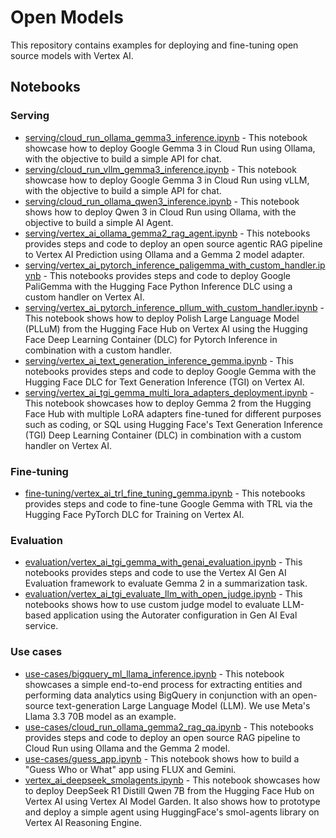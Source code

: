 # Open Models

This repository contains examples for deploying and fine-tuning open source models with Vertex AI.

## Notebooks

### Serving

- [serving/cloud_run_ollama_gemma3_inference.ipynb](./serving/cloud_run_ollama_gemma3_inference.ipynb) - This notebook showcase how to deploy Google Gemma 3 in Cloud Run using Ollama, with the objective to build a simple API for chat.
- [serving/cloud_run_vllm_gemma3_inference.ipynb](./serving/cloud_run_vllm_gemma3_inference.ipynb) - This notebook showcase how to deploy Google Gemma 3 in Cloud Run using vLLM, with the objective to build a simple API for chat.
- [serving/cloud_run_ollama_qwen3_inference.ipynb](./serving/cloud_run_ollama_qwen3_inference.ipynb) - This notebook shows how to deploy Qwen 3 in Cloud Run using Ollama, with the objective to build a simple AI Agent.
- [serving/vertex_ai_ollama_gemma2_rag_agent.ipynb](./serving/vertex_ai_ollama_gemma2_rag_agent.ipynb) - This notebooks provides steps and code to deploy an open source agentic RAG pipeline to Vertex AI Prediction using Ollama and a Gemma 2 model adapter.
- [serving/vertex_ai_pytorch_inference_paligemma_with_custom_handler.ipynb](./serving/vertex_ai_pytorch_inference_paligemma_with_custom_handler.ipynb) - This notebooks provides steps and code to deploy Google PaliGemma with the Hugging Face Python Inference DLC using a custom handler on Vertex AI.
- [serving/vertex_ai_pytorch_inference_pllum_with_custom_handler.ipynb](./serving/vertex_ai_pytorch_inference_pllum_with_custom_handler.ipynb) - This notebook shows how to deploy Polish Large Language Model (PLLuM) from the Hugging Face Hub on Vertex AI using the Hugging Face Deep Learning Container (DLC) for Pytorch Inference in combination with a custom handler.
- [serving/vertex_ai_text_generation_inference_gemma.ipynb](./serving/vertex_ai_text_generation_inference_gemma.ipynb) - This notebooks provides steps and code to deploy Google Gemma with the Hugging Face DLC for Text Generation Inference (TGI) on Vertex AI.
- [serving/vertex_ai_tgi_gemma_multi_lora_adapters_deployment.ipynb](./serving/vertex_ai_tgi_gemma_multi_lora_adapters_deployment.ipynb) - This notebook showcases how to deploy Gemma 2 from the Hugging Face Hub with multiple LoRA adapters fine-tuned for different purposes such as coding, or SQL using Hugging Face's Text Generation Inference (TGI) Deep Learning Container (DLC) in combination with a custom handler on Vertex AI.

### Fine-tuning

- [fine-tuning/vertex_ai_trl_fine_tuning_gemma.ipynb](./fine-tuning/vertex_ai_trl_fine_tuning_gemma.ipynb) - This notebooks provides steps and code to fine-tune Google Gemma with TRL via the Hugging Face PyTorch DLC for Training on Vertex AI.

### Evaluation

- [evaluation/vertex_ai_tgi_gemma_with_genai_evaluation.ipynb](./evaluation/vertex_ai_tgi_gemma_with_genai_evaluation.ipynb) - This notebooks provides steps and code to use the Vertex AI Gen AI Evaluation framework to evaluate Gemma 2 in a summarization task.
- [evaluation/vertex_ai_tgi_evaluate_llm_with_open_judge.ipynb](./evaluation/vertex_ai_tgi_evaluate_llm_with_open_judge.ipynb) - This notebooks shows how to use custom judge model to evaluate LLM-based application using the Autorater configuration in Gen AI Eval service.

### Use cases

- [use-cases/bigquery_ml_llama_inference.ipynb](./use-cases/bigquery_ml_llama_inference.ipynb) - This notebook showcases a simple end-to-end process for extracting entities and performing data analytics using BigQuery in conjunction with an open-source text-generation Large Language Model (LLM). We use Meta's Llama 3.3 70B model as an example.
- [use-cases/cloud_run_ollama_gemma2_rag_qa.ipynb](./use-cases/cloud_run_ollama_gemma2_rag_qa.ipynb) - This notebooks provides steps and code to deploy an open source RAG pipeline to Cloud Run using Ollama and the Gemma 2 model.
- [use-cases/guess_app.ipynb](./use-cases/guess_app.ipynb) - This notebook shows how to build a "Guess Who or What" app using FLUX and Gemini.
- [vertex_ai_deepseek_smolagents.ipynb](./use-cases/vertex_ai_deepseek_smolagents.ipynb) - This notebook showcases how to deploy DeepSeek R1 Distill Qwen 7B from the Hugging Face Hub on Vertex AI using Vertex AI Model Garden. It also shows how to prototype and deploy a simple agent using HuggingFace's smol-agents library on Vertex AI Reasoning Engine.
